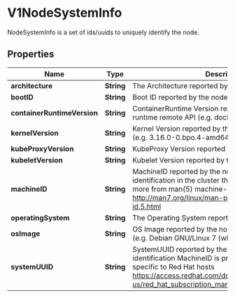 

# V1NodeSystemInfo

NodeSystemInfo is a set of ids/uuids to uniquely identify the node.
## Properties

Name | Type | Description | Notes
------------ | ------------- | ------------- | -------------
**architecture** | **String** | The Architecture reported by the node | 
**bootID** | **String** | Boot ID reported by the node. | 
**containerRuntimeVersion** | **String** | ContainerRuntime Version reported by the node through runtime remote API (e.g. docker://1.5.0). | 
**kernelVersion** | **String** | Kernel Version reported by the node from &#39;uname -r&#39; (e.g. 3.16.0-0.bpo.4-amd64). | 
**kubeProxyVersion** | **String** | KubeProxy Version reported by the node. | 
**kubeletVersion** | **String** | Kubelet Version reported by the node. | 
**machineID** | **String** | MachineID reported by the node. For unique machine identification in the cluster this field is preferred. Learn more from man(5) machine-id: http://man7.org/linux/man-pages/man5/machine-id.5.html | 
**operatingSystem** | **String** | The Operating System reported by the node | 
**osImage** | **String** | OS Image reported by the node from /etc/os-release (e.g. Debian GNU/Linux 7 (wheezy)). | 
**systemUUID** | **String** | SystemUUID reported by the node. For unique machine identification MachineID is preferred. This field is specific to Red Hat hosts https://access.redhat.com/documentation/en-us/red_hat_subscription_management/1/html/rhsm/uuid | 



